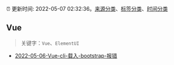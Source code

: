 :alarm_clock: 更新时间: 2022-05-07 02:32:36。[来源分类](../README.md)、[标签分类](../TAGS.md)、[时间分类](../TIMELINE.md)

## Vue


> 关键字：`Vue`、`ElementUI`



- [2022-05-06-Vue-cli-载入-bootstrap-报错](https://www.v2ex.com/t/851251) 